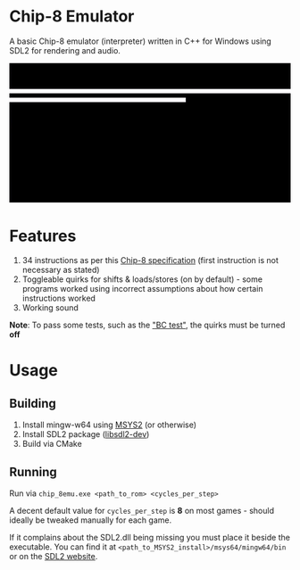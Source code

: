 # Chip-8 Emulator
A basic Chip-8 emulator (interpreter) written in C++ for Windows using SDL2 for rendering and audio.

![](preview.gif)


# Features
1. 34 instructions as per this [Chip-8 specification](http://devernay.free.fr/hacks/chip8/C8TECH10.HTM#3.1) (first instruction is not necessary as stated)
2. Toggleable quirks for shifts & loads/stores (on by default) - some programs worked using incorrect assumptions about how certain instructions worked
3. Working sound

**Note**: To pass some tests, such as the ["BC test"](https://slack-files.com/T3CH37TNX-F3RKEUKL4-b05ab4930d), the quirks
must be turned **off**


# Usage
## Building
1. Install mingw-w64 using [MSYS2](https://www.msys2.org/) (or otherwise)
2. Install SDL2 package ([libsdl2-dev](https://packages.msys2.org/package/mingw-w64-x86_64-SDL2))
3. Build via CMake
## Running
Run via `chip_8emu.exe <path_to_rom> <cycles_per_step>`

A decent default value for `cycles_per_step` is **8** on most games - should ideally be tweaked
manually for each game.

If it complains about the SDL2.dll being missing you must place it beside
the executable. You can find it at `<path_to_MSYS2_install>/msys64/mingw64/bin` or on
the [SDL2 website](https://www.libsdl.org/download-2.0.php).
